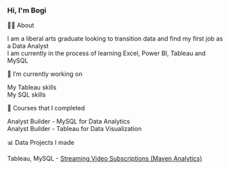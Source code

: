 ### Hi, I'm Bogi

👩‍🎓 About

I am a liberal arts graduate looking to transition data and find my first job as a Data Analyst<br/>
I am currently in the process of learning Excel, Power BI, Tableau and MySQL<br/>

🔭 I’m currently working on

My Tableau skills<br/>
My SQL skills<br/>

📖 Courses that I completed

Analyst Builder - MySQL for Data Analytics<br/>
Analyst Builder - Tableau for Data Visualization<br/>

📊 Data Projects I made

Tableau, MySQL - [Streaming Video Subscriptions (Maven Analytics)](https://github.com/bogitoth5/PortfolioProjects/tree/main/MavenFlix_Analysis)


<!--
**bogitoth5/bogitoth5** is a ✨ _special_ ✨ repository because its `README.md` (this file) appears on your GitHub profile.

Here are some ideas to get you started:

- 🔭 I’m currently working on ...
- 🌱 I’m currently learning ...
- 👯 I’m looking to collaborate on ...
- 🤔 I’m looking for help with ...
- 💬 Ask me about ...
- 📫 How to reach me: ...
- 😄 Pronouns: ...
- ⚡ Fun fact: ...
-->
